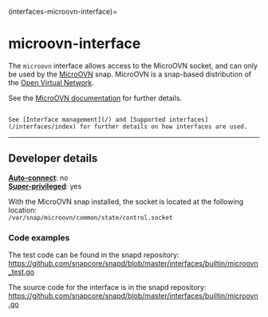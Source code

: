 (interfaces-microovn-interface)=
# microovn-interface

The `microovn` interface allows access to the MicroOVN socket, and can only be used by the [MicroOVN](https://snapcraft.io/microovn) snap. MicroOVN is a snap-based distribution of the [Open Virtual Network](https://www.ovn.org/en/).

See the [MicroOVN documentation](https://canonical-microovn.readthedocs-hosted.com/en/latest/) for further details.

```{tip}

See [Interface management](/) and [Supported interfaces](/interfaces/index) for further details on how interfaces are used.
```

---

## Developer details

**[Auto-connect](/t/interface-management/6154#heading--auto-connections)**: no</br>
**[Super-privileged](/)**: yes</br>

With the MicroOVN snap installed, the socket is located at the following location:</br> `/var/snap/microovn/common/state/control.socket`

### Code examples

The test code can be found in the snapd repository: https://github.com/snapcore/snapd/blob/master/interfaces/builtin/microovn_test.go

The source code for the interface is in the snapd repository: https://github.com/snapcore/snapd/blob/master/interfaces/builtin/microovn.go

